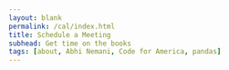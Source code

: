 ```yaml
---
layout: blank
permalink: /cal/index.html
title: Schedule a Meeting
subhead: Get time on the books
tags: [about, Abhi Nemani, Code for America, pandas]
---
```

<!-- Calendly inline widget begin -->
<div class="calendly-inline-widget" data-url="https://calendly.com/abhi-nemani?hide_landing_page_details=1&hide_gdpr_banner=1" style="min-width:320px;height:2000px;"></div>
<script type="text/javascript" src="https://assets.calendly.com/assets/external/widget.js" async></script>
<!-- Calendly inline widget end -->